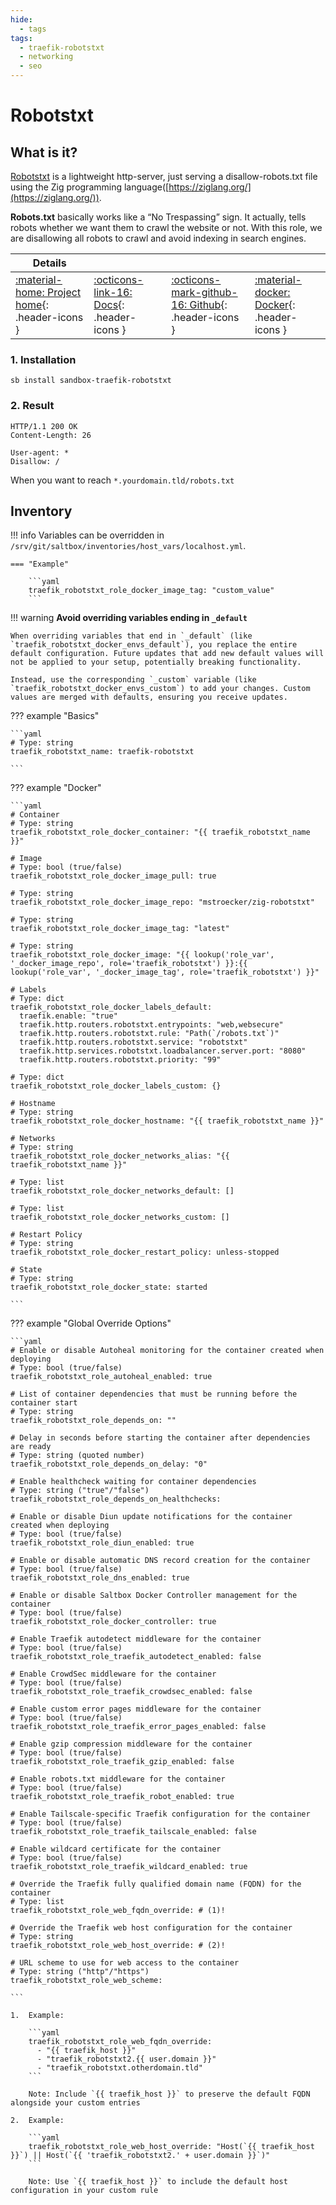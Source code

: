 ```yaml
---
hide:
  - tags
tags:
  - traefik-robotstxt
  - networking
  - seo
---
```


# Robotstxt

## What is it?

[Robotstxt](https://github.com/mstroecker/zig-robotstxt) is a lightweight http-server, just serving a disallow-robots.txt file using the Zig programming language([https://ziglang.org/](https://ziglang.org/)).

__Robots.txt__ basically works like a “No Trespassing” sign. It actually, tells robots whether we want them to crawl the website or not. With this role, we are disallowing all robots to crawl and avoid indexing in search engines.

| Details     |             |             |             |
|-------------|-------------|-------------|-------------|
| [:material-home: Project home](https://github.com/mstroecker/zig-robotstxt){: .header-icons } | [:octicons-link-16: Docs](https://github.com/mstroecker/zig-robotstxt){: .header-icons } | [:octicons-mark-github-16: Github](https://github.com/mstroecker/zig-robotstxt){: .header-icons } | [:material-docker: Docker](https://hub.docker.com/r/mstroecker/zig-robotstxt){: .header-icons }|

### 1. Installation

``` shell
sb install sandbox-traefik-robotstxt
```

### 2. Result

```text
HTTP/1.1 200 OK
Content-Length: 26

User-agent: *
Disallow: /
```

When you want to reach `*.yourdomain.tld/robots.txt`

## Inventory
<!-- BEGIN SALTBOX MANAGED VARIABLES SECTION -->
<!-- This section is managed by saltbox/test.py - DO NOT EDIT MANUALLY -->
!!! info
    Variables can be overridden in `/srv/git/saltbox/inventories/host_vars/localhost.yml`.


    === "Example"

        ```yaml
        traefik_robotstxt_role_docker_image_tag: "custom_value"
        ```

!!! warning
    **Avoid overriding variables ending in `_default`**

    When overriding variables that end in `_default` (like `traefik_robotstxt_docker_envs_default`), you replace the entire default configuration. Future updates that add new default values will not be applied to your setup, potentially breaking functionality.

    Instead, use the corresponding `_custom` variable (like `traefik_robotstxt_docker_envs_custom`) to add your changes. Custom values are merged with defaults, ensuring you receive updates.

??? example "Basics"

    ```yaml
    # Type: string
    traefik_robotstxt_name: traefik-robotstxt

    ```

??? example "Docker"

    ```yaml
    # Container
    # Type: string
    traefik_robotstxt_role_docker_container: "{{ traefik_robotstxt_name }}"

    # Image
    # Type: bool (true/false)
    traefik_robotstxt_role_docker_image_pull: true

    # Type: string
    traefik_robotstxt_role_docker_image_repo: "mstroecker/zig-robotstxt"

    # Type: string
    traefik_robotstxt_role_docker_image_tag: "latest"

    # Type: string
    traefik_robotstxt_role_docker_image: "{{ lookup('role_var', '_docker_image_repo', role='traefik_robotstxt') }}:{{ lookup('role_var', '_docker_image_tag', role='traefik_robotstxt') }}"

    # Labels
    # Type: dict
    traefik_robotstxt_role_docker_labels_default: 
      traefik.enable: "true"
      traefik.http.routers.robotstxt.entrypoints: "web,websecure"
      traefik.http.routers.robotstxt.rule: "Path(`/robots.txt`)"
      traefik.http.routers.robotstxt.service: "robotstxt"
      traefik.http.services.robotstxt.loadbalancer.server.port: "8080"
      traefik.http.routers.robotstxt.priority: "99"

    # Type: dict
    traefik_robotstxt_role_docker_labels_custom: {}

    # Hostname
    # Type: string
    traefik_robotstxt_role_docker_hostname: "{{ traefik_robotstxt_name }}"

    # Networks
    # Type: string
    traefik_robotstxt_role_docker_networks_alias: "{{ traefik_robotstxt_name }}"

    # Type: list
    traefik_robotstxt_role_docker_networks_default: []

    # Type: list
    traefik_robotstxt_role_docker_networks_custom: []

    # Restart Policy
    # Type: string
    traefik_robotstxt_role_docker_restart_policy: unless-stopped

    # State
    # Type: string
    traefik_robotstxt_role_docker_state: started

    ```

??? example "Global Override Options"

    ```yaml
    # Enable or disable Autoheal monitoring for the container created when deploying
    # Type: bool (true/false)
    traefik_robotstxt_role_autoheal_enabled: true

    # List of container dependencies that must be running before the container start
    # Type: string
    traefik_robotstxt_role_depends_on: ""

    # Delay in seconds before starting the container after dependencies are ready
    # Type: string (quoted number)
    traefik_robotstxt_role_depends_on_delay: "0"

    # Enable healthcheck waiting for container dependencies
    # Type: string ("true"/"false")
    traefik_robotstxt_role_depends_on_healthchecks:

    # Enable or disable Diun update notifications for the container created when deploying
    # Type: bool (true/false)
    traefik_robotstxt_role_diun_enabled: true

    # Enable or disable automatic DNS record creation for the container
    # Type: bool (true/false)
    traefik_robotstxt_role_dns_enabled: true

    # Enable or disable Saltbox Docker Controller management for the container
    # Type: bool (true/false)
    traefik_robotstxt_role_docker_controller: true

    # Enable Traefik autodetect middleware for the container
    # Type: bool (true/false)
    traefik_robotstxt_role_traefik_autodetect_enabled: false

    # Enable CrowdSec middleware for the container
    # Type: bool (true/false)
    traefik_robotstxt_role_traefik_crowdsec_enabled: false

    # Enable custom error pages middleware for the container
    # Type: bool (true/false)
    traefik_robotstxt_role_traefik_error_pages_enabled: false

    # Enable gzip compression middleware for the container
    # Type: bool (true/false)
    traefik_robotstxt_role_traefik_gzip_enabled: false

    # Enable robots.txt middleware for the container
    # Type: bool (true/false)
    traefik_robotstxt_role_traefik_robot_enabled: true

    # Enable Tailscale-specific Traefik configuration for the container
    # Type: bool (true/false)
    traefik_robotstxt_role_traefik_tailscale_enabled: false

    # Enable wildcard certificate for the container
    # Type: bool (true/false)
    traefik_robotstxt_role_traefik_wildcard_enabled: true

    # Override the Traefik fully qualified domain name (FQDN) for the container
    # Type: list
    traefik_robotstxt_role_web_fqdn_override: # (1)!

    # Override the Traefik web host configuration for the container
    # Type: string
    traefik_robotstxt_role_web_host_override: # (2)!

    # URL scheme to use for web access to the container
    # Type: string ("http"/"https")
    traefik_robotstxt_role_web_scheme:

    ```

    1.  Example:

        ```yaml
        traefik_robotstxt_role_web_fqdn_override:
          - "{{ traefik_host }}"
          - "traefik_robotstxt2.{{ user.domain }}"
          - "traefik_robotstxt.otherdomain.tld"
        ```

        Note: Include `{{ traefik_host }}` to preserve the default FQDN alongside your custom entries

    2.  Example:

        ```yaml
        traefik_robotstxt_role_web_host_override: "Host(`{{ traefik_host }}`) || Host(`{{ 'traefik_robotstxt2.' + user.domain }}`)"
        ```

        Note: Use `{{ traefik_host }}` to include the default host configuration in your custom rule

<!-- END SALTBOX MANAGED VARIABLES SECTION -->
